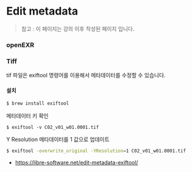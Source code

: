 # Edit metadata
> 참고 : 이 페이지는 강의 이후 작성된 페이지 입니다.

### openEXR

### Tiff
tif 파일은 exiftool 명령어를 이용해서 메타데이터를 수정할 수 있습니다.

#### 설치
```bash
$ brew install exiftool
```

메타데이터 키 확인
```
$ exiftool -v C02_v01_w01.0001.tif
```

Y Resolution 메타데이터를 1 값으로 업데이트
```bash
$ exiftool -overwrite_original -YResolution=1 C02_v01_w01.0001.tif
```

- https://libre-software.net/edit-metadata-exiftool/
